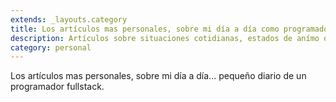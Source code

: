```yaml
---
extends: _layouts.category
title: Los artículos mas personales, sobre mi día a día como programador fullstack
description: Artículos sobre situaciones cotidianas, estados de anímo o simplemente, un lugar donde decir lo primero que me pasa por la cabeza...
category: personal
---
```


Los artículos mas personales, sobre mi día a día... pequeño diario de un programador fullstack.
